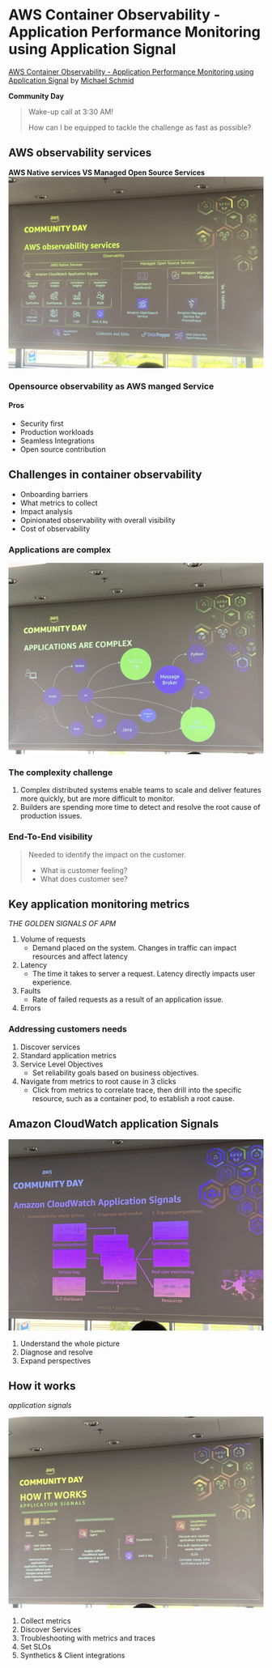 # AWS Container Observability - Application Performance Monitoring using Application Signal

[AWS Container Observability - Application Performance Monitoring using Application Signal](https://awscommunityday.cz/2025/sessions/acd1100/)
by [Michael Schmid](https://www.linkedin.com/in/msci/)

**Community Day**
> Wake-up call at 3:30 AM!
> 
> How can I be equipped to tackle the challenge as fast as possible?

## AWS observability services

**AWS Native services VS Managed Open Source Services**
<img src="IMG_1105.jpeg">

### Opensource observability as AWS manged Service

#### Pros

* Security first
* Production workloads
* Seamless Integrations
* Open source contribution

## Challenges in container observability

* Onboarding barriers
* What metrics to collect
* Impact analysis
* Opinionated observability with overall visibility
* Cost of observability

### Applications are complex

<img src="IMG_1106.jpeg" alt="Complex application architecture example">

### The complexity challenge

1. Complex distributed systems enable teams to scale and deliver features more quickly, but are more difficult to
   monitor.
2. Builders are spending more time to detect and resolve the root cause of production issues.

### End-To-End visibility

> Needed to identify the impact on the customer.
> * What is customer feeling?
> * What does customer see?

## Key application monitoring metrics

_THE GOLDEN SIGNALS OF APM_

1. Volume of requests
    * Demand placed on the system. Changes in traffic can impact resources and affect latency
2. Latency
    * The time it takes to server a request. Latency directly impacts user experience.
3. Faults
    * Rate of failed requests as a result of an application issue.
4. Errors

### Addressing customers needs

1. Discover services
2. Standard application metrics
3. Service Level Objectives
    * Set reliability goals based on business objectives.
4. Navigate from metrics to root cause in 3 clicks
    * Click from metrics to correlate trace, then drill into the specific resource, such as a container pod, to
      establish a root cause.

## Amazon CloudWatch application Signals

<img src="IMG_1107.jpeg" alt="App signals slide">

1. Understand the whole picture
2. Diagnose and resolve
3. Expand perspectives

## How it works

_application signals_

<img src="IMG_1108.jpeg" alt="application signals">

1. Collect metrics
2. Discover Services
3. Troubleshooting with metrics and traces
4. Set SLOs
5. Synthetics & Client integrations